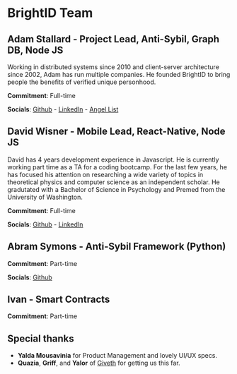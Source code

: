 # BrightID Team
## Adam Stallard - Project Lead, Anti-Sybil, Graph DB, Node JS
Working in distributed systems since 2010 and client-server architecture since 2002, Adam has run multiple companies. He founded BrightID to bring people the benefits of verified unique personhood.

__Commitment__: Full-time

__Socials__: [Github](https://github.com/adamstallard) - [LinkedIn](https://www.linkedin.com/in/castallard/) - [Angel List](https://angel.co/adam-stallard)

## David Wisner - Mobile Lead, React-Native, Node JS
David has 4 years development experience in Javascript. He is currently working part time as a TA for a coding bootcamp. For the last few years, he has focused his attention on researching a wide variety of topics in theoretical physics and computer science as an independent scholar. He gradutated with a Bachelor of Science in Psychology and Premed from the University of Washington.

__Commitment__: Full-time

__Socials__: [Github](https://github.com/RnbWd) - [LinkedIn](https://www.linkedin.com/in/rnbwd/)

## Abram Symons - Anti-Sybil Framework (Python)

__Commitment__: Part-time

__Socials__: [Github](https://github.com/abramsymons)

## Ivan - Smart Contracts

__Commitment__: Part-time

## Special thanks 
* __Yalda Mousavinia__ for Product Management and lovely UI/UX specs.
* __Quazia__, __Griff__, and __Yalor__ of [Giveth](giveth.io) for getting us this far.
